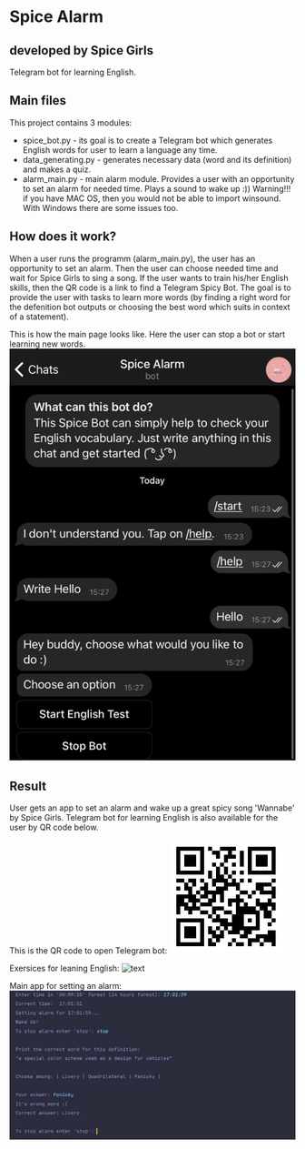 # Spice Alarm
## developed by Spice Girls
Telegram bot for learning English.

## Main files

This project contains 3 modules:
- spice_bot.py - its goal is to create a Telegram bot which generates English words for user to learn a language any time.
- data_generating.py - generates necessary data (word and its definition) and
makes a quiz.
- alarm_main.py - main alarm module. Provides a user with an opportunity
to set an alarm for needed time. Plays a sound to wake up :))
Warning!!! if you have MAC OS, then you would not be able to import winsound.
With Windows there are some issues too.

## How does it work?

When a user runs the programm (alarm_main.py), the user has an opportunity to set an alarm. Then the user can choose needed time and wait for Spice Girls
to sing a song. If the user wants to train his/her English skills, then the
QR code is a link to find a Telegram Spicy Bot. The goal is to provide the user
with tasks to learn more words (by finding a right word for the defenition bot outputs or choosing the best word which suits in context of a statement). 

This is how the main page looks like. Here the user can stop a bot or start learning new words.
![text](botstart.png?raw=true "text")

## Result
User gets an app to set an alarm and wake up a great spicy song 'Wannabe' by Spice Girls. Telegram bot for learning English is also available for the user by QR code below.

This is the QR code to open Telegram bot:
![text](code.png?raw=true "text")

Exersices for leaning English:
![text](exersices.png?raw=true "text")

Main app for setting an alarm:
![text](alarm.png?raw=true "text")
